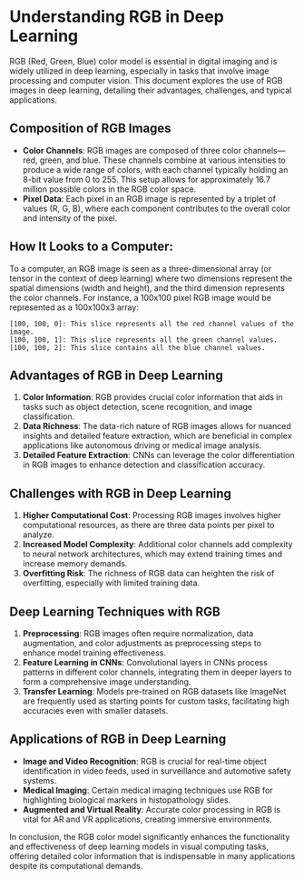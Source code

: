 # Understanding RGB in Deep Learning

RGB (Red, Green, Blue) color model is essential in digital imaging and is widely utilized in deep learning, especially in tasks that involve image processing and computer vision. This document explores the use of RGB images in deep learning, detailing their advantages, challenges, and typical applications.

## Composition of RGB Images

- **Color Channels**: RGB images are composed of three color channels—red, green, and blue. These channels combine at various intensities to produce a wide range of colors, with each channel typically holding an 8-bit value from 0 to 255. This setup allows for approximately 16.7 million possible colors in the RGB color space.
- **Pixel Data**: Each pixel in an RGB image is represented by a triplet of values (R, G, B), where each component contributes to the overall color and intensity of the pixel.

## How It Looks to a Computer:

To a computer, an RGB image is seen as a three-dimensional array (or tensor in the context of deep learning) where two dimensions represent the spatial dimensions (width and height), and the third dimension represents the color channels. For instance, a 100x100 pixel RGB image would be represented as a 100x100x3 array:

    [100, 100, 0]: This slice represents all the red channel values of the image.
    [100, 100, 1]: This slice represents all the green channel values.
    [100, 100, 2]: This slice contains all the blue channel values.

## Advantages of RGB in Deep Learning

1. **Color Information**: RGB provides crucial color information that aids in tasks such as object detection, scene recognition, and image classification.
2. **Data Richness**: The data-rich nature of RGB images allows for nuanced insights and detailed feature extraction, which are beneficial in complex applications like autonomous driving or medical image analysis.
3. **Detailed Feature Extraction**: CNNs can leverage the color differentiation in RGB images to enhance detection and classification accuracy.

## Challenges with RGB in Deep Learning

1. **Higher Computational Cost**: Processing RGB images involves higher computational resources, as there are three data points per pixel to analyze.
2. **Increased Model Complexity**: Additional color channels add complexity to neural network architectures, which may extend training times and increase memory demands.
3. **Overfitting Risk**: The richness of RGB data can heighten the risk of overfitting, especially with limited training data.

## Deep Learning Techniques with RGB

1. **Preprocessing**: RGB images often require normalization, data augmentation, and color adjustments as preprocessing steps to enhance model training effectiveness.
2. **Feature Learning in CNNs**: Convolutional layers in CNNs process patterns in different color channels, integrating them in deeper layers to form a comprehensive image understanding.
3. **Transfer Learning**: Models pre-trained on RGB datasets like ImageNet are frequently used as starting points for custom tasks, facilitating high accuracies even with smaller datasets.

## Applications of RGB in Deep Learning

- **Image and Video Recognition**: RGB is crucial for real-time object identification in video feeds, used in surveillance and automotive safety systems.
- **Medical Imaging**: Certain medical imaging techniques use RGB for highlighting biological markers in histopathology slides.
- **Augmented and Virtual Reality**: Accurate color processing in RGB is vital for AR and VR applications, creating immersive environments.

In conclusion, the RGB color model significantly enhances the functionality and effectiveness of deep learning models in visual computing tasks, offering detailed color information that is indispensable in many applications despite its computational demands.
